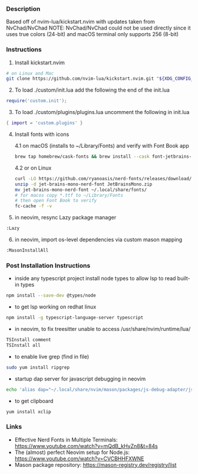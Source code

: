 ### Description

Based off of nvim-lua/kickstart.nvim with updates taken from NvChad/NvChad
NOTE: NvChad/NvChad could not be used directly since it uses true colors (24-bit) and macOS terminal only supports 256 (8-bit)

### Instructions

1. Install kickstart.nvim
```sh
# on Linux and Mac
git clone https://github.com/nvim-lua/kickstart.nvim.git "${XDG_CONFIG_HOME:-$HOME/.config}"/nvim
```

2. To load ./custom/init.lua add the following the end of the init.lua
```lua
require('custom.init');
```

3. To load ./custom/plugins/plugins.lua uncomment the following in init.lua
```lua
{ import = 'custom.plugins' }
```

4. Install fonts with icons

    4.1 on macOS (installs to ~/Library/Fonts) and verify with Font Book app
    ```sh
    brew tap homebrew/cask-fonts && brew install --cask font-jetbrains-mono
    ```

    4.2 or on Linux
    ```sh
    curl -LO https://github.com/ryanoasis/nerd-fonts/releases/download/v3.0.2/JetBrainsMono.zip
    unzip -d jet-brains-mono-nerd-font JetBrainsMono.zip
    mv jet-brains-mono-nerd-font ~/.local/share/fonts/
    # for macos copy *.ttf to ~/Library/Fonts
    # then open Font Book to verify
    fc-cache -f -v
    ```

5. in neovim, resync Lazy package manager
```sh
:Lazy
```

6. in neovim, import os-level dependencies via custom mason mapping
```sh
:MasonInstallAll
```

### Post Installation Instructions

* inside any typescript project install node types to allow lsp to read built-in types
```sh
npm install --save-dev @types/node
```

* to get lsp working on redhat linux
```sh
npm install -g typescript-language-server typescript
```

* in neovim, to fix treesitter unable to access /usr/share/nvim/runtime/lua/
```sh
TSInstall comment
TSInstall all
```

* to enable live grep (find in file)
```sh
sudo yum install ripgrep
```

* startup dap server for javascript debugging in neovim
```sh
echo 'alias dap="~/.local/share/nvim/mason/packages/js-debug-adapter/js-debug-adapter 8123 127.0.0.1"' >> ~/.bashrc
```

* to get clipboard
```sh
yum install xclip
```

### Links

* Effective Nerd Fonts in Multiple Terminals: https://www.youtube.com/watch?v=mQdB_kHyZn8&t=84s
* The (almost) perfect Neovim setup for Node.js: https://www.youtube.com/watch?v=CVCBHHFXWNE
* Mason package repository: https://mason-registry.dev/registry/list
